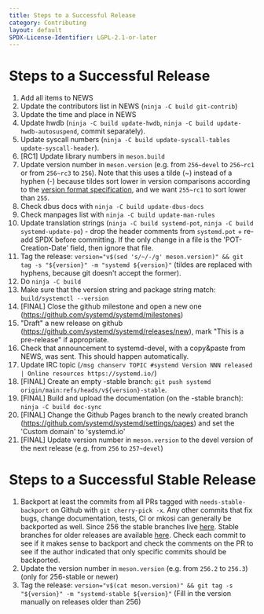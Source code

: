 ```yaml
---
title: Steps to a Successful Release
category: Contributing
layout: default
SPDX-License-Identifier: LGPL-2.1-or-later
---
```


# Steps to a Successful Release

1. Add all items to NEWS
2. Update the contributors list in NEWS (`ninja -C build git-contrib`)
3. Update the time and place in NEWS
4. Update hwdb (`ninja -C build update-hwdb`, `ninja -C build update-hwdb-autosuspend`, commit separately).
5. Update syscall numbers (`ninja -C build update-syscall-tables update-syscall-header`).
6. [RC1] Update library numbers in `meson.build`
7. Update version number in `meson.version` (e.g. from `256~devel` to `256~rc1` or from `256~rc3` to `256`). Note that this uses a tilde (\~) instead of a hyphen (-) because tildes sort lower in version comparisons according to the [version format specification](https://uapi-group.org/specifications/specs/version_format_specification/), and we want `255~rc1` to sort lower than `255`.
8. Check dbus docs with `ninja -C build update-dbus-docs`
9. Check manpages list with `ninja -C build update-man-rules`
10. Update translation strings (`ninja -C build systemd-pot`, `ninja -C build systemd-update-po`) - drop the header comments from `systemd.pot` + re-add SPDX before committing. If the only change in a file is the 'POT-Creation-Date' field, then ignore that file.
11. Tag the release: `version="v$(sed 's/~/-/g' meson.version)" && git tag -s "${version}" -m "systemd ${version}"` (tildes are replaced with hyphens, because git doesn't accept the former).
12. Do `ninja -C build`
13. Make sure that the version string and package string match: `build/systemctl --version`
14. [FINAL] Close the github milestone and open a new one (https://github.com/systemd/systemd/milestones)
15. "Draft" a new release on github (https://github.com/systemd/systemd/releases/new), mark "This is a pre-release" if appropriate.
16. Check that announcement to systemd-devel, with a copy&paste from NEWS, was sent. This should happen automatically.
17. Update IRC topic (`/msg chanserv TOPIC #systemd Version NNN released | Online resources https://systemd.io/`)
18. [FINAL] Create an empty -stable branch: `git push systemd origin/main:refs/heads/v${version}-stable`.
19. [FINAL] Build and upload the documentation (on the -stable branch): `ninja -C build doc-sync`
20. [FINAL] Change the Github Pages branch to the newly created branch (https://github.com/systemd/systemd/settings/pages) and set the 'Custom domain' to 'systemd.io'
21. [FINAL] Update version number in `meson.version` to the devel version of the next release (e.g. from `256` to `257~devel`)

# Steps to a Successful Stable Release

1. Backport at least the commits from all PRs tagged with `needs-stable-backport` on Github with `git cherry-pick -x`. Any other commits that fix bugs, change documentation, tests, CI or mkosi can generally be backported as well. Since 256 the stable branches live [here](https://github.com/systemd/systemd/). Stable branches for older releases are available [here](https://github.com/systemd/systemd-stable/). Check each commit to see if it makes sense to backport and check the comments on the PR to see if the author indicated that only specific commits should be backported.
2. Update the version number in `meson.version` (e.g. from `256.2` to `256.3`) (only for 256-stable or newer)
3. Tag the release: `version="v$(cat meson.version)" && git tag -s "${version}" -m "systemd-stable ${version}"` (Fill in the version manually on releases older than 256)

